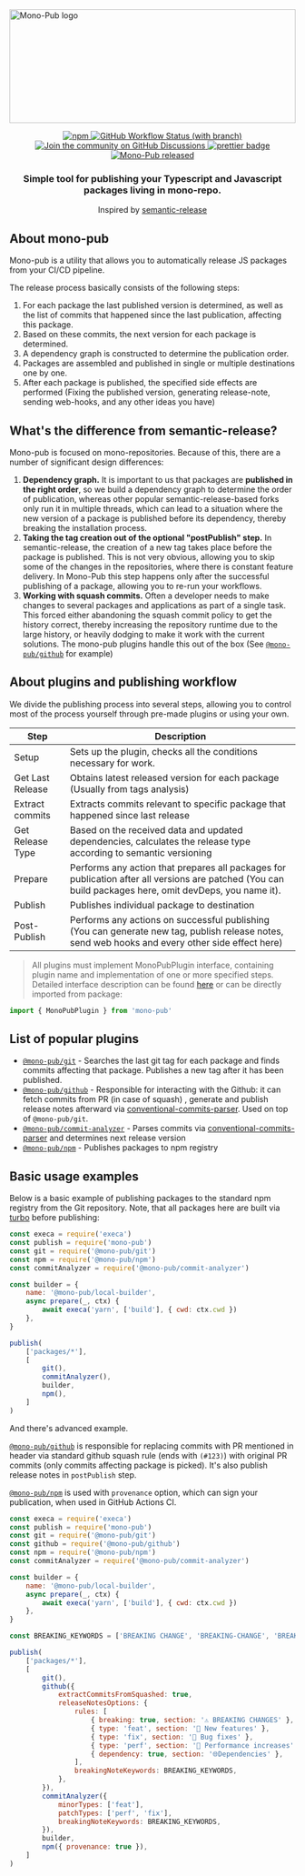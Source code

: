 <img src="https://i.imgur.com/EfCWy6d.png" style="max-height: 200px; width: 100%; object-fit: contain;" alt="Mono-Pub logo"/>

<p align="center">
    <a href="https://www.npmjs.com/package/mono-pub">
        <img alt="npm" src="https://img.shields.io/npm/v/mono-pub?logo=npm&logoColor=white&style=flat-square">
    </a>
    <a href="https://github.com/SavelevMatthew/mono-pub/actions/workflows/test.yml?query=branch%3Amain">
        <img alt="GitHub Workflow Status (with branch)" src="https://img.shields.io/github/actions/workflow/status/SavelevMatthew/mono-pub/test.yml?branch=main&label=test&logo=github&style=flat-square">
    </a>
    <a href="https://github.com/SavelevMatthew/mono-pub/discussions">
        <img alt="Join the community on GitHub Discussions" src="https://img.shields.io/badge/Join%20the%20community-on%20GitHub%20Discussions-blue?style=flat-square">
    </a>
    <a href="https://github.com/prettier/prettier">
        <img src="https://img.shields.io/badge/code_style-prettier-ff69b4.svg" alt="prettier badge">
    </a>
    <a href="https://github.com/SavelevMatthew/mono-pub">
        <img alt="Mono-Pub released" src="https://img.shields.io/badge/Mono--Pub-released-46BCFF?logo=data%3Aimage%2Fpng%3Bbase64%2CiVBORw0KGgoAAAANSUhEUgAAAEAAAABACAYAAACqaXHeAAAACXBIWXMAAC4jAAAuIwF4pT92AAAGxklEQVR4nO1aXagdVxX%2B1lp75hy13kqslIhWsKRKsdoiqA9VFIqtiFC1QRGpUlAfohJQsYig%2FcmLD4rVByEPNiLVNPUH%2FIsRcqFWKf2BNFgTq6UN1B9Qk0Dk9s7svdfy4c4Mk3PnnDPnnDmZG3I%2F2Nw7Z%2Fbea%2B1v1l577bU3mRkuZXDfCvSNbQL6VqBvbBPQtwJ9Y5uAvhXoG5c8Aa78x3vfWKEMlIgIqgpmhpnBzCAi1XMbENGm59H%2BAexk5vuJ6D1m9lMz%2Bz2AVQB%2FHtevmW3quwnMm783lQpsBQLM7E5mvheANDT%2Fu5kdMbNHAfwOwHN1HS9KAmrKf5CZ7wPwmlYdbbR7DsBhVX0MwGEi%2Bte0NluOACJ6K4D9RHRDqw7GwMxyVb0ewIlJ9UQ2G1ZvTpCI7iGiJxYdfNFXCuCmedq66VW6Q2EpbxGRgwDe0GXfIrJjnnYX0gJSIvqeiBxDx4Mv8LZyao4rTejEAurOZZwgIjpORMsYeIm3A3gJgBdnabQQAWaGGCOADQdDRGOdIhGtLSKrBVZU9ZUAXhhXoXMnSETV6uC9R5ZlCCFU6%2FtIObSIrBZIzGziNGhCZz6gHHQIAWYGZj6vENGRrmSNg4jsEhHUi3OuKk3ojIBy0AAQQoCqwsygqmV5ysxOdSWvCUT0utIqyzINna4CZUhqZlVgVVMmENHBLuU14KZRs%2FfeY319HXmeNzZYyjJIRPDeY21tw%2B%2FFGBFjRAjhT8uQV8NOM1sBUFnepPkPLDEOKEnIsqz%2B888BnFuWTACXqeo1deur%2F21CJwSUAsyMVJXrv4UQNgRtOMJzqvpkFzIn6PJ1M3tz2%2F1JJwQUZnaNc%2B7HaZqeBnBrsbevLCHP89IXHO1C5jiIyPsHg8FTRcR5y7QpMPduUFXL4OdjRPQlEbm%2B3i7Lsp%2Bsra19SkTOJElS1U%2FT9FXM%2FDyAl3Yw3qmIMT6S5%2FkHmPnsYDDY9H5mAgovT0S0J0mSrxLRlROEa4zxQVU9rKrnVDVJ03RnmqZ3AVjpYHytoKp%2FUNWPO%2BeeH33XmoCiI4jIJ5xz3ySiuXZffSHLsk8OBoMDo7%2B32gsUpn9VkiQ%2FFJF3dq%2FecmFmmZmdbXo31QkWEd6eNE1PXYyDBwAz%2B1GSJL9sejfRAoq01wHn3O3LUW35KBz2twHEpveVBYxuXpi5zPmtqurjZtYcS25xhBD2ee%2BPlfHIKConWO7rmxBjBDNfAeAzIvJlInp5kywAHhtJiS2BGOORPM9vLoOy4XC4qU6rQKgIYP6jqvtCCFeZ2XcAVMuDqr6wvr7%2B6izLXpHn%2BaEYY%2B%2FXTszsWe%2F9R6bVmycSPKuqn48x7lDVH8QY7%2FPevxbAG51zDwC4QlWXuu2dBjNb997vBnB22pa4mgKjc6Se7RGRKtEhIlVEqKplDu5W59zP2uy%2Flw0z%2B0eM8X1mdnx0WjdNgZlyggVZNzLz95l5h4hw0cdl86vcHczst2Z2yyxtZiHgTc65B0Tkuhn1uiCIMd5NRF%2BbtV0bAq4GsCdJkjsAXD6zZkuGqp5Q1d1E9PQ87ccSUAQQ14rIk0S0efL0DDM7bWZ3xhj3A5OTHpMwdhUgon0icpSZt9TgCyf3uRDClaq6v23ycxwqCxhJGrzDOfeVBfTsHGb2RzP7lqo%2BVCZf61v0eXEeAWXHzrm7OlL6nwBeRkTz7P2fAfCo9%2F4ZInqQiP4KzG%2Fq47DJApj5EDO%2Fd94OVfUvAI4R0f0hhHXn3K%2FatDOz42b2CwCnzexhEXmibpX12yRdoiIghIDhcLhXRG6bpyNVfdbM9hKRA7ALwIpz7l4impj6MrP%2FqepnARwog64LiYqAJEluBvBpVV0lol1E1Oq6iqqeUtUvqupDzPxuEVltK1xV%2FxtjvJGZTy7qzOZFRQAzr8YYbwCQYeMs%2Fx7n3LtU9RAAz8wrAD5kZlcTEXnv7y7u9UTdAETkC7MIV9XbiOhkpyOaEWNzgsUWuDJJZkaMUcyMASCE4NM0rR%2BDXTccDo%2B3%2FYohhIOq%2BtFybotIdb5Yfy5Pm%2BvH7k2J2roFlSdCC%2B0FmkySiCKKzEqpeKmAiOye0YS%2F2%2BbkZtlY6IJEnufl0vn6NE33tm2nqo%2Br6iP1gZdfq%2Bkq2zIxFwHFF6%2FMVES%2BwcxNWaLzoKqPmdmxEML%2BpgCmjEMu5ErQmoC6svW7AAB2i8iHR%2Bub2RqAf5vZr1X1BDP%2FRlX%2Ftmjk1jVaEVA6m%2FK8Dzg%2FdI4xHmXmh4noTIzxjJmddM49DeBFVe09PTYJtIzo6mLCJX9dfpuAvhXoG9sE9K1A39gmoG8F%2BsY2AX0r0Df%2BD8hPIGBxckirAAAAAElFTkSuQmCC">
    </a>
</p>
<h3 align="center">Simple tool for publishing your Typescript and Javascript packages living in mono-repo.</h3>
<p align="center">
    Inspired by <a href="https://github.com/semantic-release/semantic-release">semantic-release</a>
</p>

## About mono-pub

Mono-pub is a utility that allows you to automatically release JS packages from your CI/CD pipeline.

The release process basically consists of the following steps:
1. For each package the last published version is determined, 
as well as the list of commits that happened since the last publication, affecting this package.
2. Based on these commits, the next version for each package is determined.
3. A dependency graph is constructed to determine the publication order.
4. Packages are assembled and published in single or multiple destinations one by one.
5. After each package is published, the specified side effects are performed 
(Fixing the published version, generating release-note, sending web-hooks, and any other ideas you have)

## What's the difference from semantic-release?

Mono-pub is focused on mono-repositories. Because of this, there are a number of 
significant design differences:
1. **Dependency graph.** It is important to us that packages are **published 
in the right order**, so we build a dependency graph to determine the order of publication, 
whereas other popular semantic-release-based forks only run it in multiple threads, 
which can lead to a situation where the new version of a package is published 
before its dependency, thereby breaking the installation process.
2. **Taking the tag creation out of the optional "postPublish" step.** 
In semantic-release, the creation of a new tag takes place before the package is published. 
This is not very obvious, allowing you to skip some of the changes in the repositories, 
where there is constant feature delivery. In Mono-Pub this step happens only after the successful publishing of a package, allowing you to re-run your workflows.
3. **Working with squash commits.** Often a developer needs to make changes to several packages and applications as part of a single task. 
This forced either abandoning the squash commit policy to get the history correct, 
thereby increasing the repository runtime due to the large history, 
or heavily dodging to make it work with the current solutions. 
The mono-pub plugins handle this out of the box (See [`@mono-pub/github`](https://github.com/SavelevMatthew/mono-pub/tree/main/packages/github) for example)

## About plugins and publishing workflow

We divide the publishing process into several steps, 
allowing you to control most of the process yourself through pre-made plugins or using your own.

| Step             | Description                                                                                                                                              |
|------------------|----------------------------------------------------------------------------------------------------------------------------------------------------------|
| Setup            | Sets up the plugin, checks all the conditions necessary for work.                                                                                        |
| Get Last Release | Obtains latest released version for each package (Usually from tags analysis)                                                                            |
| Extract commits  | Extracts commits relevant to specific package that happened since last release                                                                           |
| Get Release Type | Based on the received data and updated dependencies,  calculates the release type according to semantic versioning                                       |
| Prepare          | Performs any action that prepares all packages for publication after all versions are patched  (You can build packages here, omit devDeps, you name it). |
| Publish          | Publishes individual package to destination                                                                                                              |
| Post-Publish     | Performs any actions on successful publishing  (You can generate new tag, publish release notes, send web hooks and every other side effect here)        |

> All plugins must implement MonoPubPlugin interface, containing plugin name and implementation of one or more specified steps.
> Detailed interface description can be found [here](https://github.com/SavelevMatthew/mono-pub/blob/main/packages/mono-pub/src/types/plugins.ts) 
> or can be directly imported from package:

```typescript
import { MonoPubPlugin } from 'mono-pub'
```

## List of popular plugins

- [`@mono-pub/git`](https://github.com/SavelevMatthew/mono-pub/tree/main/packages/git) -
  Searches the last git tag for each package and finds commits affecting that package. 
Publishes a new tag after it has been published.
- [`@mono-pub/github`](https://github.com/SavelevMatthew/mono-pub/tree/main/packages/github) -
  Responsible for interacting with the Github: it can fetch commits from PR (in case of squash) 
, generate and publish release notes afterward via [conventional-commits-parser](https://www.npmjs.com/package/conventional-commits-parser). Used on top of `@mono-pub/git`.
- [`@mono-pub/commit-analyzer`](https://github.com/SavelevMatthew/mono-pub/tree/main/packages/commit-analyzer) -
 Parses commits via [conventional-commits-parser](https://www.npmjs.com/package/conventional-commits-parser) 
and determines next release version
- [`@mono-pub/npm`](https://github.com/SavelevMatthew/mono-pub/tree/main/packages/npm) - 
 Publishes packages to npm registry


## Basic usage examples

Below is a basic example of publishing packages to the standard npm registry 
from the Git repository. Note, that all packages here are built via [turbo](https://github.com/vercel/turbo) before publishing: 

```javascript
const execa = require('execa')
const publish = require('mono-pub')
const git = require('@mono-pub/git')
const npm = require('@mono-pub/npm')
const commitAnalyzer = require('@mono-pub/commit-analyzer')

const builder = {
    name: '@mono-pub/local-builder',
    async prepare(_, ctx) {
        await execa('yarn', ['build'], { cwd: ctx.cwd })
    },
}

publish(
    ['packages/*'],
    [
        git(),
        commitAnalyzer(),
        builder,
        npm(),
    ]
)

```

And there's advanced example. 

[`@mono-pub/github`](https://github.com/SavelevMatthew/mono-pub/tree/main/packages/github) 
is responsible for replacing commits with PR mentioned in header via standard github squash rule  (ends with `(#123)`) 
with original PR commits (only commits affecting package is picked). It's also publish release notes in `postPublish` step.

[`@mono-pub/npm`](https://github.com/SavelevMatthew/mono-pub/tree/main/packages/npm) is used with `provenance` option, which can sign your publication, 
when used in GitHub Actions CI.

```javascript
const execa = require('execa')
const publish = require('mono-pub')
const git = require('@mono-pub/git')
const github = require('@mono-pub/github')
const npm = require('@mono-pub/npm')
const commitAnalyzer = require('@mono-pub/commit-analyzer')

const builder = {
    name: '@mono-pub/local-builder',
    async prepare(_, ctx) {
        await execa('yarn', ['build'], { cwd: ctx.cwd })
    },
}

const BREAKING_KEYWORDS = ['BREAKING CHANGE', 'BREAKING-CHANGE', 'BREAKING CHANGES', 'BREAKING-CHANGES']

publish(
    ['packages/*'],
    [
        git(),
        github({
            extractCommitsFromSquashed: true,
            releaseNotesOptions: {
                rules: [
                    { breaking: true, section: '⚠️ BREAKING CHANGES' },
                    { type: 'feat', section: '🦕 New features' },
                    { type: 'fix', section: '🐞 Bug fixes' },
                    { type: 'perf', section: '🚀 Performance increases' },
                    { dependency: true, section: '🌐Dependencies' },
                ],
                breakingNoteKeywords: BREAKING_KEYWORDS,
            },
        }),
        commitAnalyzer({
            minorTypes: ['feat'],
            patchTypes: ['perf', 'fix'],
            breakingNoteKeywords: BREAKING_KEYWORDS,
        }),
        builder,
        npm({ provenance: true }),
    ]
)

```


